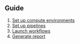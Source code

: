 
## Guide

1. [Set up compute environments](./01_compute_envs.md)
2. [Set up pipelines](./02_setup_pipelines.md)
3. [Launch workflows](./03_launch.md)
4. [Generate report](./04_generate_report.md)